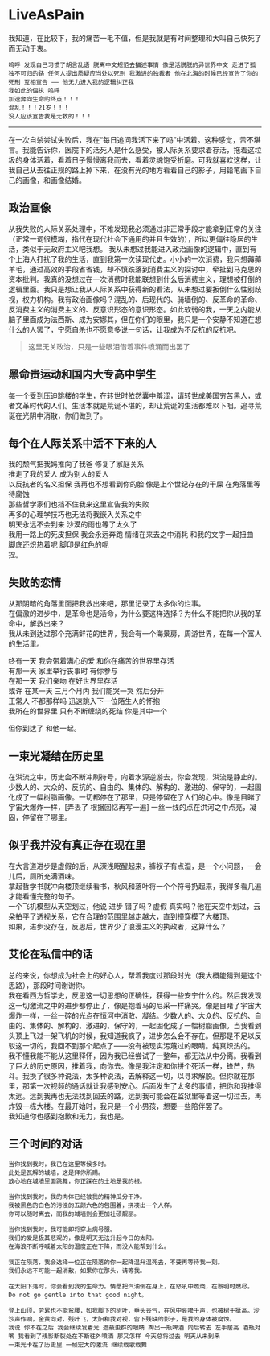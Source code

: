 # LiveAsPain
我知道，在比较下，我的痛苦一毛不值，但是我就是有时间整理和大叫自己快死了而无动于衷。
```
呜呼 发现自己习惯了胡言乱语 脱离中文规范去描述事情 像是活脱脱的异世界中文 走进了孤独不可归的路 任何人提出质疑应当处以死刑 我激进的独裁者 他在北海的时候已经宣告了你的死刑 互相宣告 —— 他无力进入我的逻辑纠正我
我如此的偏执 呜呼
加速奔向生命的终点！！！
混乱！！！21岁！！！
没人应该宣告我是无救的！！！
```

----

在一次自杀尝试失败后，我在“每日追问我活下来了吗”中活着。这种感觉，苦不堪言。我能告诉你，医院下的活死人是什么感受，被人际关系要求着存活，拖着这垃圾的身体活着，看着日子慢慢离我而去，看着灵魂饱受折磨。可我就喜欢这样，让我自己从去往正规的路上掉下来，在没有光的地方看着自己的影子，用铅笔画下自己的画像，和画像结婚。

## 政治画像
从我失败的人际关系处理中，不难发现我必须通过非正常手段才能拿到正常的关注（正常一词很模糊，指代在现代社会下通用的并且生效的），所以更偏往隐居的生活，类似于无政府主义吧我想。
我从未想过我能进入政治画像的逻辑中，直到有个上海人打扰了我的生活，直到我第一次读现代史。小小的一次消费，我只想薅薅羊毛，通过高效的手段省省钱，却不慎跌落到消费主义的探讨中，牵扯到马克思的资本批判。我真的没想过在一次消费时我能联想到什么后消费主义，理想被打倒的逻辑里面。我只是想让我从人际关系中获得新的看法，从未想过要扳倒什么性别歧视，权力机构。我有政治画像吗？混乱的、后现代的、骑墙倒的、反革命的革命、反消费主义的消费主义的、反意识形态的意识形态。如此软弱的我，一天之内能从脑子里面成为法西斯、成为安娜其，但在你们的眼里，我只是一个安静不知道在想什么的人罢了，宁愿自杀也不愿意多说一句话，让我成为不反抗的反抗吧。
> 这里无关政治，只是一些眼泪借着事件喷涌而出罢了  

## 黑命贵运动和国内大专高中学生
每一个受到压迫跳楼的学生，在转世时依然囊中羞涩，请转世成美国穷苦黑人，或者文革时代的人们。生活本就是荒诞不堪的，却让荒诞的生活都难以下咽。追寻荒诞在光阴中消散，你们做到了。

## 每个在人际关系中活不下来的人
我的颓气把我妈推向了我爸 修复了家庭关系  
推走了我的爱人 成为别人的爱人  
以反抗者的名义担保 我再也不想看到你的脸 像是上个世纪存在的干屎 在角落里等待腐蚀   
那些哲学家们也挡不住我来这里宣告我的失败  
再多的心理学技巧也无法将我嵌入关系之中  
明天永远不会到来 沙漠的雨也等了太久了  
我用一路上的死皮担保 我会永远奔跑 情绪在来去之中消耗 和我的文字一起扭曲 脚底还炽热着呢 脚印是红色的呢  
捏。


## 失败的恋情
从那阴暗的角落里面把我救出来吧，那里记录了太多你的烂事。  
在偏激的进步中，是革命也是活命，为什么要这样选择？为什么不能把你从我的革命中，解救出来？  
我从未到达过那个充满鲜花的世界，我会有一个海景房，周游世界，在每一个富人的生活里。

终有一天 我会带着满心的爱 和你在痛苦的世界里存活  
有那一天 家里举行丧事时 有你参与   
在那一天 我们亲吻 在好世界里存活  
或许 在某一天 三月个月内 我们能哭一哭 然后分开  
正常人 不都那样吗 迅速跳入下一位陌生人的怀抱  
我所在的世界里 只有不断缠绕的死结 你是其中一个  

但你到达了 和他一起。

## 一束光凝结在历史里  
在洪流之中，历史会不断冲刷符号，向着水源逆游去，你会发现，洪流是静止的。少数人的、大众的、反抗的、自由的、集体的、解构的、激进的、保守的，一起固化成了一幅树脂画像。一切都停在了那里，只是停留在了人们的心中。像是目睹了宇宙大爆炸一样，[弄丢了 根据回忆再写一遍] 一丝一线的点在洪河之中点亮，凝固，停留在了哪里。

## 似乎我并没有真正存在现在里
在大言道进步是虚假的后，从深浅眠醒起来，裤衩子有点湿，是一个小问题，一会儿后，厕所充满酒味。  
拿起哲学书就冲向楼顶继续看书，秋风和落叶将一个个符号扔起来，我得多看几遍才能看懂完整的句子。  
一个飞机模型从天空划过，他说 进步 错了吗？虚假 真实吗？他在天空中划过，云朵拍平了透视关系，它在合理的范围里越走越大，直到撞穿模了大楼顶。  
如果，进步没存在，反思后，世界少了浪漫主义的执政者，这算什么？  

## 艾伦在私信中的话 
总的来说，你想成为社会上的好心人，帮着我度过那段时光（我大概能猜到是这个思路），那段时间谢谢你。  
我在看西方哲学史，反思这一切思想的正确性，获得一些安宁什么的。然后我发现这一切激流之中的进步都停止了，像是抱着马的尼采一样痛哭。像是目睹了宇宙大爆炸一样，一丝一碎的光点在恒河中消散、凝结。少数人的、大众的、反抗的、自由的、集体的、解构的、激进的、保守的，一起固化成了一幅树脂画像。当我看到头顶上飞过一架飞机的时候，我知道我疯了，进步怎么会不存在。但那是不足以反驳这一切的，我回不到那个起点了——没有被现实污蔑过的眼睛。纯真炽热的。  
我不懂我能不能从这里释怀，因为我已经尝试了一整年，都无法从中分离。我看到了巨大的历史原因，推着我，向你去。像是我注定和你拼个死活一样，锋芒，热斗。我换了很多种说法，太多种说法，去解释这一切，以寻求解脱。但你就在那里，那第一次视频的通话就让我感到安心。后面发生了太多的事情，把你和我推得太远。远到我再也无法找到回去的路，远到我可能会在监狱里等着这一切过去，再炸毁一栋大楼。在最开始时，我只是一个小男孩，想要一些陪伴罢了。  
我知道你也感到抱歉和无力，我也是。  

## 三个时间的对话
```
当你找到我时，我已在这里等候多时。
此处是瓦解的城墙，这是拜你所赐。
放心地在城墙里面跳舞，你正踩在的土地是我的根。

当你找到我时，我的肉体已经被我的精神瓜分干净。
我被黑色的白色的污浊的五颜六色的包围着，拼凑出一个人样。
你可以随时离去，而我的城墙则会更加壮硕靓丽。

当你找到我时，我可能即将穿上病号服。
我们的爱是极其悲观的，像是明天无法升起今日的太阳。
在海浪不断呼喊着太阳的温度正在下降，而没人能帮到什么。

我正在陨落，我会选择一位正在陨落的你一起降温升温死去，不要再等待我一刻。
我们永远不可能一起消散，如果你在那头，请等我。
```

```
在太阳下落时，你会看到我的生命力。情愿把汽油倒在身上，在怒吼中燃烧，在黎明时燃尽。  
Do not go gentle into that good night。  
```

```
登上山顶，劳累也不能弯腰，如我脚下的树叶，垂头丧气，在风中哀嚎千声，也被树干挺高。沙沙声作响，金黄向对，残叶飞，太阳和我对视，留下残缺的影子，是我的身体被腐蚀。  
我说 你不在之后 我会继续发着光 遮蔽虫群的眼睛 掏出一瓶啤酒 向后转去 左手居高 酒瓶对嘴 我看到了残影断裂处在不断往外喷洒 那又怎样 今天总将过去 明天从未到来  
一束光卡在了历史里 一帧宏大的激流 继续载歌载舞
```
